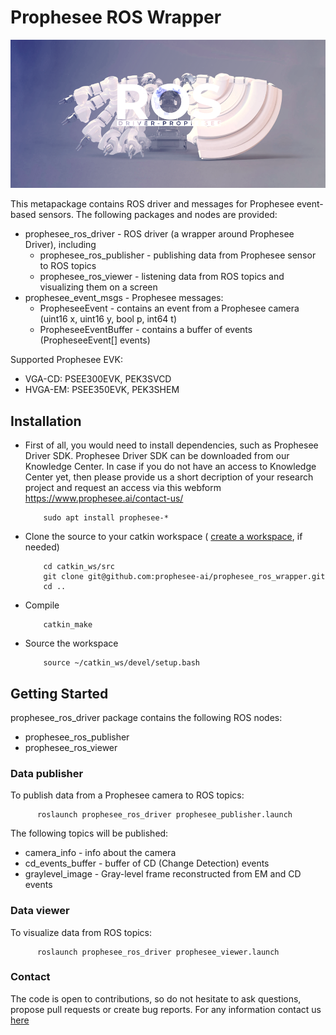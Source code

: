 # Prophesee ROS Wrapper

![Event-based vision by Prophesee](event-based_vision_PROPHESEE.png)

This metapackage contains ROS driver and messages for Prophesee event-based sensors.
The following packages and nodes are provided:
  * prophesee_ros_driver - ROS driver (a wrapper around Prophesee Driver), including
    * prophesee_ros_publisher - publishing data from Prophesee sensor to ROS topics
    * prophesee_ros_viewer - listening data from ROS topics and visualizing them on a screen
  * prophesee_event_msgs - Prophesee messages:
    * PropheseeEvent - contains an event from a Prophesee camera (uint16 x, uint16 y, bool p, int64 t)
    * PropheseeEventBuffer - contains a buffer of events (PropheseeEvent[] events)

Supported Prophesee EVK:
  * VGA-CD: PSEE300EVK, PEK3SVCD
  * HVGA-EM: PSEE350EVK, PEK3SHEM
  

## Installation

  * First of all, you would need to install dependencies, such as Prophesee Driver SDK. Prophesee Driver SDK can be downloaded from our Knowledge Center. In case if you do not have an access to Knowledge Center yet, then please provide us a short decription of your research project and request an access via this webform https://www.prophesee.ai/contact-us/

    ```
        sudo apt install prophesee-*
    ```

  * Clone the source to your catkin workspace ( [create a workspace](http://wiki.ros.org/catkin/Tutorials/create_a_workspace), if needed)

    ```
        cd catkin_ws/src
        git clone git@github.com:prophesee-ai/prophesee_ros_wrapper.git
        cd ..
    ```

  * Compile

    ```
        catkin_make
    ```

  * Source the workspace

    ```
        source ~/catkin_ws/devel/setup.bash
    ```
  
  

## Getting Started
  
prophesee_ros_driver package contains the following ROS nodes:
  * prophesee_ros_publisher
  * prophesee_ros_viewer

### Data publisher

To publish data from a Prophesee camera to ROS topics:

  ```
        roslaunch prophesee_ros_driver prophesee_publisher.launch
  ```

The following topics will be published:
  * camera_info - info about the camera
  * cd_events_buffer - buffer of CD (Change Detection) events
  * graylevel_image - Gray-level frame reconstructed from EM and CD events
 
 

### Data viewer

To visualize data from ROS topics:

  ```
        roslaunch prophesee_ros_driver prophesee_viewer.launch
  ```

### Contact
The code is open to contributions, so do not hesitate to ask questions, propose pull requests or create bug reports. 
For any information contact us [here](https://www.prophesee.ai/contact-us/) 

